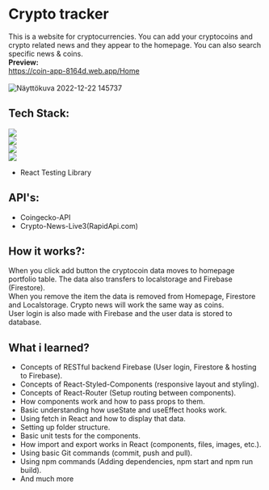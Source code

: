 # Crypto tracker
This is a website for cryptocurrencies.
You can add your cryptocoins and crypto related news and they appear to the homepage. You can also search specific news & coins.
 <br>
<b>Preview:</b> <br>
https://coin-app-8164d.web.app/Home  <br>  <br>
![Näyttökuva 2022-12-22 145737](https://user-images.githubusercontent.com/90967564/209140272-8e88c249-39c4-4610-8910-535a40db6366.png)
## Tech Stack: 
![](https://img.shields.io/badge/React-20232A?style=for-the-badge&logo=react&logoColor=61DAFB) <br>
![](https://img.shields.io/badge/React_Router-CA4245?style=for-the-badge&logo=react-router&logoColor=white) <br>
![](https://img.shields.io/badge/styled--components-DB7093?style=for-the-badge&logo=styled-components&logoColor=white) <br>
![](https://img.shields.io/badge/firebase-ffca28?style=for-the-badge&logo=firebase&logoColor=black) 
- React Testing Library

## API's: 
- Coingecko-API
- Crypto-News-Live3(RapidApi.com)

## How it works?:
When you click add button the cryptocoin data moves to homepage portfolio table. The data also transfers to localstorage and Firebase (Firestore). <br> When you remove the item the data is removed from Homepage, Firestore and Localstorage. Crypto news will work the same way as coins. <br>
User login is also made with Firebase and the user data is stored to database.

## What i learned?
- Concepts of RESTful backend Firebase (User login, Firestore & hosting to Firebase).
- Concepts of React-Styled-Components (responsive layout and styling).
- Concepts of React-Router (Setup routing between components).
- How components work and how to pass props to them.
- Basic understanding how useState and useEffect hooks work.
- Using fetch in React and how to display that data.
- Setting up folder structure.
- Basic unit tests for the components.
- How import and export works in React (components, files, images, etc.).
- Using basic Git commands (commit, push and pull).
- Using npm commands (Adding dependencies, npm start and npm run build).
- And much more


